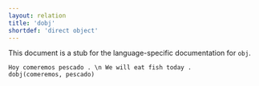 ```yaml
---
layout: relation
title: 'dobj'
shortdef: 'direct object'
---
```


This document is a stub for the language-specific documentation
for `obj`.


~~~ sdparse
Hoy comeremos pescado . \n We will eat fish today .
dobj(comeremos, pescado)
~~~
<!-- Interlanguage links updated Út zář 29 20:43:24 CEST 2020 -->

